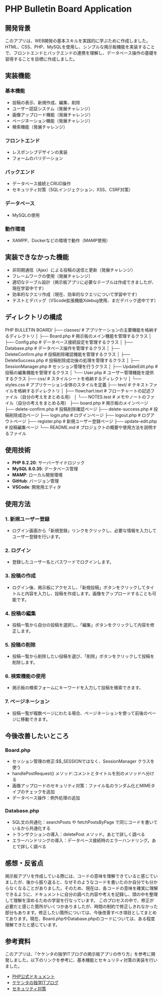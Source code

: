 # PHP Bulletin Board Application



## 開発背景
このアプリは、WEB開発の基本スキルを実践的に学ぶために作成しました。HTML、CSS、PHP、MySQLを使用し、シンプルな掲示板機能を実装することで、フロントエンドとバックエンドの連携を理解し、データベース操作の基礎を習得することを目標に作成しました。



## 実装機能
### 基本機能
- 投稿の表示、新規作成、編集、削除
- ユーザー認証システム（発展チャレンジ）
- 画像アップロード機能（発展チャレンジ）
- ページネーション機能（発展チャレンジ）
- 検索機能（発展チャレンジ）

### フロントエンド
- レスポンシブデザインの実装
- フォームのバリデーション

### バックエンド
- データベース接続とCRUD操作
- セキュリティ対策（SQLインジェクション、XSS、CSRF対策）

### データベース
- MySQLの使用

### 動作環境
- XAMPP、Dockerなどの環境で動作（MAMP使用）



## 実装できなかった機能
- 非同期通信（Ajax）による投稿の送信と更新（発展チャレンジ）
- フレームワークの使用（発展チャレンジ）
- 適切なテーブル設計（掲示板アプリに必要なテーブルは作成できましたが、現在学習中です）
- 効率的なクエリ作成（現在、効率的なクエリについて学習中です）
- テストとデバッグ（VScode拡張機能Xdebug使用、まだデバック途中です）



## ディレクトリの構成
PHP BULLETIN BOARD/
├── classes/               # アプリケーションの主要機能を格納するディレクトリ
│   ├── Board.php          # 掲示板のメイン機能を管理するクラス
│   ├── Config.php         # データベース接続設定を管理するクラス
│   ├── Database.php       # データベース操作を管理するクラス
│   ├── DeleteConfirm.php  # 投稿削除確認機能を管理するクラス
│   ├── DeleteSuccess.php  # 投稿削除成功後の処理を管理するクラス
│   ├── SessionManager.php # セッション管理を行うクラス
│   ├── UpdateEdit.php     # 投稿の編集機能を管理するクラス
│   └── User.php           # ユーザー管理機能を提供するクラス
├── css/                   # スタイルシートを格納するディレクトリ
│   └── styles.css         # アプリケーション全体のスタイルを定義
├── text/                  # テキストファイルを格納するディレクトリ
│   ├── flowchart.text     # フローチャートの記述ファイル（自分の考えをまとめる用）
│   └── NOTES.test         # メモやノートのファイル（自分の考えをまとめる用）
├── board.php              # 掲示板のメインページ
├── delete-confirm.php     # 投稿削除確認ページ
├── delete-success.php     # 投稿削除成功ページ
├── login.php              # ログインページ
├── logout.php             # ログアウトページ
├── register.php           # 新規ユーザー登録ページ
├── update-edit.php        # 投稿編集ページ
└── README.md              # プロジェクトの概要や使用方法を説明するファイル



## 使用技術
- **PHP 8.2.20**: サーバーサイドロジック
- **MySQL 8.0.35**: データベース管理
- **MAMP**: ローカル開発環境
- **GitHub**: バージョン管理
- **VSCode**: 開発用エディタ



## 使用方法
### 1.	新規ユーザー登録
- ログイン画面から「新規登録」リンクをクリックし、必要な情報を入力してユーザー登録を行います。
### 2.	ログイン
- 登録したユーザー名とパスワードでログインします。
### 3.	投稿の作成
- ログイン後、掲示板にアクセスし、「新規投稿」ボタンをクリックしてタイトルと内容を入力し、投稿を作成します。画像をアップロードすることも可能です。
### 4.	投稿の編集
- 投稿一覧から自分の投稿を選択し、「編集」ボタンをクリックして内容を修正します。
### 5.	投稿の削除
- 投稿一覧から削除したい投稿を選び、「削除」ボタンをクリックして投稿を削除します。
### 6.	検索機能の使用
- 掲示板の検索フォームにキーワードを入力して投稿を検索できます。
### 7.	ページネーション
- 投稿一覧が複数ページにわたる場合、ページネーションを使って前後のページに移動できます。



## 今後改善したいところ
### Board.php
- セッション管理の修正:$$_SESSIONではなく、SessionManager クラスを使う
- handlePostRequest() メソッド:コメントとタイトルを別のメソッドへ分ける
- 画像アップロードのセキュリティ対策：ファイル名のランダム化とMIMEタイプのチェックを追加
- データベース操作：例外処理の追加

### Database.php
- SQL文の共通化：searchPosts や fetchPostsByPage で同じコードを書いているから共通化する
- トランザクションの導入：deletePost メソッド。あとで詳しく調べる
- エラーハンドリングの導入：データベース接続時のエラーハンドリング。あとで詳しく調べる




## 感想・反省点
掲示板アプリを作成している際には、コードの意味を理解できていると感じていましたが、後から振り返ると、なぜそのようなコードを書いたのか自分でも分からなくなることがありました。そのため、現在は、各コードの意味を確実に理解できるように、ドキュメントに自分の調べた内容や考えを記録し、頭の中を整理して理解を深めるための学習を行なっています。
このプロセスの中で、修正が必要だと感じた箇所がいくつかありましたが、時間の制約で修正しきれなかった部分もあります。修正したい箇所については、今後改善すべき項目としてまとめてあります。現在、Board.phpやDatabase.phpのコードについては、ある程度理解できたと感じています。



## 参考資料
このアプリは、『ケケンタの独学ITブログの掲示板アプリの作り方』を参考に開発しました。以下のリンクを参考に、基本機能とセキュリティ対策の実装を行いました。

- [PHP公式ドキュメント](https://www.php.net/manual/ja/index.php)
- [ケケンタの独学ITブログ](https://kekenta-it-blog.com/board-app-php/)
- [セキュリティ対策](https://kekenta-it-blog.com/php-board-app-secure/)


